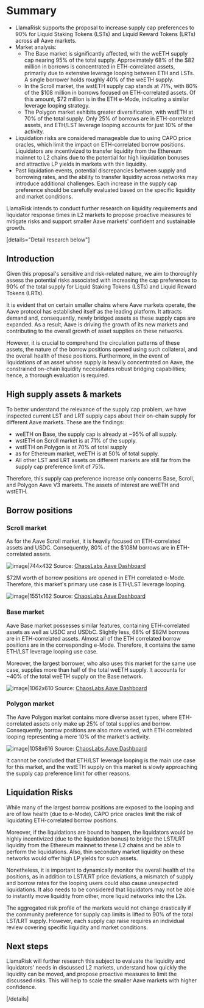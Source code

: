 # Summary

- LlamaRisk supports the proposal to increase supply cap preferences to 90% for Liquid Staking Tokens (LSTs) and Liquid Reward Tokens (LRTs) across all Aave markets.
- Market analysis:
  - The Base market is significantly affected, with the weETH supply cap nearing 95% of the total supply. Approximately 68% of the $82 million in borrows is concentrated in ETH-correlated assets, primarily due to extensive leverage looping between ETH and LSTs. A single borrower holds roughly 40% of the weETH supply.
  - In the Scroll market, the wstETH supply cap stands at 71%, with 80% of the $108 million in borrows focused on ETH-correlated assets. Of this amount, $72 million is in the ETH e-Mode, indicating a similar leverage looping strategy.
  - The Polygon market exhibits greater diversification, with wstETH at 70% of the total supply. Only 25% of borrows are in ETH-correlated assets, and ETH/LST leverage looping accounts for just 10% of the activity.
- Liquidation risks are considered manageable due to using CAPO price oracles, which limit the impact on ETH-correlated borrow positions. Liquidators are incentivized to transfer liquidity from the Ethereum mainnet to L2 chains due to the potential for high liquidation bonuses and attractive LP yields in markets with thin liquidity.
- Past liquidation events, potential discrepancies between supply and borrowing rates, and the ability to transfer liquidity across networks may introduce additional challenges. Each increase in the supply cap preference should be carefully evaluated based on the specific liquidity and market conditions.

LlamaRisk intends to conduct further research on liquidity requirements and liquidator response times in L2 markets to propose proactive measures to mitigate risks and support smaller Aave markets' confident and sustainable growth.

[details="Detail research below"]

## Introduction

Given this proposal's sensitive and risk-related nature, we aim to thoroughly assess the potential risks associated with increasing the cap preferences to 90% of the total supply for Liquid Staking Tokens (LSTs) and Liquid Reward Tokens (LRTs).

It is evident that on certain smaller chains where Aave markets operate, the Aave protocol has established itself as the leading platform. It attracts demand and, consequently, newly bridged assets as these supply caps are expanded. As a result, Aave is driving the growth of its new markets and contributing to the overall growth of asset supplies on these networks.

However, it is crucial to comprehend the circulation patterns of these assets, the nature of the borrow positions opened using such collateral, and the overall health of these positions. Furthermore, in the event of liquidations of an asset whose supply is heavily concentrated on Aave, the constrained on-chain liquidity necessitates robust bridging capabilities; hence, a thorough evaluation is required.

## High supply assets & markets

To better understand the relevance of the supply cap problem, we have inspected current LST and LRT supply caps about their on-chain supply for different Aave markets. These are the findings:

- weETH on Base, the supply cap is already at ~95% of all supply.
- wstETH on Scroll market is at 71% of the supply.
- wstETH on Polygon is at 70% of total supply
- as for Ethereum market, weETH is at 50% of total supply.
- All other LST and LRT assets on different markets are still far from the supply cap preference limit of 75%.

Therefore, this supply cap preference increase only concerns Base, Scroll, and Polygon Aave V3 markets. The assets of interest are weETH and wstETH.

## Borrow positions

### Scroll market

As for the Aave Scroll market, it is heavily focused on ETH-correlated assets and USDC. Consequently, 80% of the $108M borrows are in ETH-correlated assets.

![image|744x432](upload://jFqpgiqLRguEeFC6XNC7lN3UfkC.png)
Source: [ChaosLabs Aave Dashboard](https://community.chaoslabs.xyz/aave/risk/markets/Scroll/overview)

$72M worth of borrow positions are opened in ETH correlated e-Mode. Therefore, this market's primary use case is ETH/LST leverage looping.

![image|1551x162](upload://v7DDt0HVplqfD72IqjP3WYoWAVS.png)
Source: [ChaosLabs Aave Dashboard](https://community.chaoslabs.xyz/aave/risk/markets/Scroll/e-mode)

### Base market

Aave Base market possesses similar features, containing ETH-correlated assets as well as USDC and USDbC. Slightly less, 68% of $82M borrows are in ETH-correlated assets. Almost all of the ETH correlated borrow positions are in the corresponding e-Mode. Therefore, it contains the same ETH/LST leverage looping use case. 

Moreover, the largest borrower, who also uses this market for the same use case, supplies more than half of the total weETH supply. It accounts for ~40% of the total weETH supply on the Base network.

![image|1062x610](upload://wZAQCrcirt7C5ACY43jMCFhPYkq.png)
Source: [ChaosLabs Aave Dashboard](https://community.chaoslabs.xyz/aave/risk/markets/Base/overview)

### Polygon market

The Aave Polygon market contains more diverse asset types, where ETH-correlated assets only make up 25% of total supplies and borrow. Consequently, borrow positions are also more varied, with ETH correlated looping representing a mere 10% of the market's activity. 

![image|1058x616](upload://rNr7Qpt04DfqdqsFWtvPc0GJsL9.png)
Source: [ChaosLabs Aave Dashboard](https://community.chaoslabs.xyz/aave/risk/markets/Polygon/overview)

It cannot be concluded that ETH/LST leverage looping is the main use case for this market, and the wstETH supply on this market is slowly approaching the supply cap preference limit for other reasons.

## Liquidation Risks

While many of the largest borrow positions are exposed to the looping and are of low health (due to e-Mode), CAPO price oracles limit the risk of liquidating ETH-correlated borrow positions. 

Moreover, if the liquidations are bound to happen, the liquidators would be highly incentivized (due to the liquidation bonus) to bridge the LST/LRT liquidity from the Ethereum mainnet to these L2 chains and be able to perform the liquidations. Also, thin secondary market liquidity on these networks would offer high LP yields for such assets.

Nonetheless, it is important to dynamically monitor the overall health of the positions, as in addition to LST/LRT price deviations, a mismatch of supply and borrow rates for the looping users could also cause unexpected liquidations. It also needs to be considered that liquidators may not be able to instantly move liquidity from other, more liquid networks into the L2s.

The aggregated risk profile of the markets would not change drastically if the community preference for supply cap limits is lifted to 90% of the total LST/LRT supply. However, each supply cap raise requires an individual review covering specific liquidity and market conditions.

## Next steps

LlamaRisk will further research this subject to evaluate the liquidity and liquidators' needs in discussed L2 markets, understand how quickly the liquidity can be moved, and propose proactive measures to limit the discussed risks. This will help to scale the smaller Aave markets with higher confidence.

[/details]
